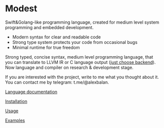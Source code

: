 # Modest
 Swift&Golang-like programming language, created for medium level system programming and embedded development.
 
* Modern syntax for clear and readable code
* Strong type system protects your code from occasional bugs
* Minimal runtime for true freedom

Strong typed, concise syntax, medium level programming language, that you can translate to LLVM IR or C language output ([just choose backend](./docs/USAGE.md)).
Now language and compiler on research & development stage.

If you are interested with the project, write to me what you thought about it.
You can contact me by telegram: t.me/@alexbalan.



[Language documentation](https://lexbalan.github.io/Modest/lang/)

[Installation](https://lexbalan.github.io/Modest/INSTALL.html)

[Usage](https://lexbalan.github.io/Modest/USAGE.html)

[Examples](./examples/README.md)
